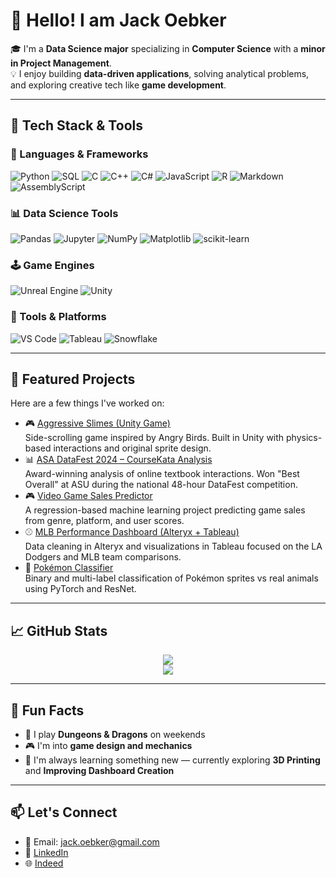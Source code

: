 # 👋 Hello! I am Jack Oebker

🎓 I'm a **Data Science major** specializing in **Computer Science** with a **minor in Project Management**.  
💡 I enjoy building **data-driven applications**, solving analytical problems, and exploring creative tech like **game development**.

---

## 🧰 Tech Stack & Tools
### 🧠 Languages & Frameworks
![Python](https://img.shields.io/badge/Python-3776AB?style=for-the-badge&logo=python&logoColor=white)
![SQL](https://img.shields.io/badge/SQL-003B57?style=for-the-badge&logo=mysql&logoColor=white)
![C](https://img.shields.io/badge/C-00599C?style=for-the-badge&logo=c&logoColor=white)
![C++](https://img.shields.io/badge/C++-00599C?style=for-the-badge&logo=c%2B%2B&logoColor=white)
![C#](https://img.shields.io/badge/C%23-239120?style=for-the-badge&logo=csharp&logoColor=white)
![JavaScript](https://img.shields.io/badge/JavaScript-F7DF1E?style=for-the-badge&logo=javascript&logoColor=black)
![R](https://img.shields.io/badge/R-276DC3?style=for-the-badge&logo=r&logoColor=white)
![Markdown](https://img.shields.io/badge/Markdown-000000?style=for-the-badge&logo=markdown&logoColor=white)
![AssemblyScript](https://img.shields.io/badge/AssemblyScript-007AAC?style=for-the-badge&logo=assemblyscript&logoColor=white)

### 📊 Data Science Tools
![Pandas](https://img.shields.io/badge/Pandas-150458?style=for-the-badge&logo=pandas&logoColor=white)
![Jupyter](https://img.shields.io/badge/Jupyter-F37626?style=for-the-badge&logo=jupyter&logoColor=white)
![NumPy](https://img.shields.io/badge/NumPy-013243?style=for-the-badge&logo=numpy&logoColor=white)
![Matplotlib](https://img.shields.io/badge/Matplotlib-11557c?style=for-the-badge&logo=matplotlib&logoColor=white)
![scikit-learn](https://img.shields.io/badge/scikit--learn-F7931E?style=for-the-badge&logo=scikitlearn&logoColor=white)

### 🕹️ Game Engines
![Unreal Engine](https://img.shields.io/badge/Unreal%20Engine-313131?style=for-the-badge&logo=unrealengine&logoColor=white)
![Unity](https://img.shields.io/badge/Unity-000000?style=for-the-badge&logo=unity&logoColor=white)

### 🧰 Tools & Platforms
![VS Code](https://img.shields.io/badge/VS%20Code-007ACC?style=for-the-badge&logo=visual-studio-code&logoColor=white)
![Tableau](https://img.shields.io/badge/Tableau-0176D3?style=for-the-badge&logo=tableau&logoColor=white)
![Snowflake](https://img.shields.io/badge/Snowflake-29B5E8?style=for-the-badge&logo=snowflake&logoColor=white)

---

## 📂 Featured Projects

Here are a few things I've worked on:
- 🎮 [Aggressive Slimes (Unity Game)](https://github.com/joebker1/aggressive-slimes-demo)  
            Side-scrolling game inspired by Angry Birds. Built in Unity with physics-based interactions and original sprite design.
- 📊 [ASA DataFest 2024 – CourseKata Analysis](https://github.com/joebker1/coursekata-datafest-2024)  
            Award-winning analysis of online textbook interactions. Won "Best Overall" at ASU during the national 48-hour DataFest competition.
- 🎮 [Video Game Sales Predictor](https://github.com/joebker1/videogame-sales-predictor)  
            A regression-based machine learning project predicting game sales from genre, platform, and user scores.
- ⚾ [MLB Performance Dashboard (Alteryx + Tableau)](https://github.com/joebker1/mlb-alteryx-tableau-project)  
            Data cleaning in Alteryx and visualizations in Tableau focused on the LA Dodgers and MLB team comparisons.
- 🧪 [Pokémon Classifier](https://github.com/joebker1/pokemon-classifier-project)  
            Binary and multi-label classification of Pokémon sprites vs real animals using PyTorch and ResNet.

---

## 📈 GitHub Stats

<p align="center">
  <img src="https://github-readme-stats.vercel.app/api?username=joebker1&show_icons=true&theme=default&count_private=true" />
  <br />
  <img src="https://github-readme-streak-stats.herokuapp.com/?user=joebker1&theme=default" />
</p>

---

## 🧠 Fun Facts

- 🧙 I play **Dungeons & Dragons** on weekends
- 🎮 I'm into **game design and mechanics**
- 🌱 I'm always learning something new — currently exploring **3D Printing** and **Improving Dashboard Creation**

---

## 📫 Let's Connect

- 📧 Email: jack.oebker@gmail.com
- 💼 [LinkedIn](https://www.linkedin.com/in/jackoebker/)
- 🌐 [Indeed](https://profile.indeed.com/?hl=en_US&co=US&from=gnav-jobseeker-profile--profile-one-frontend)
